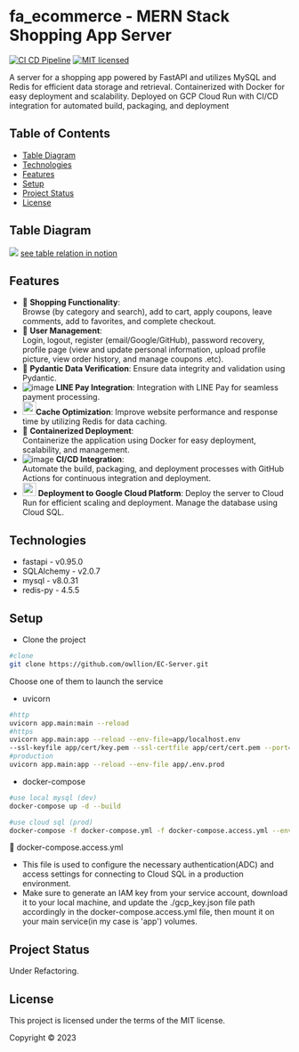 ﻿# fa_ecommerce - MERN Stack Shopping App Server
 
[![CI CD Pipeline](https://github.com/owllion/fa_ecommerce/actions/workflows/main.yml/badge.svg)](https://github.com/owllion/fa_ecommerce/actions/workflows/main.yml)
[![MIT licensed][shield-license]](#)

[shield-license]: https://img.shields.io/badge/license-MIT-blue.svg

A server for a shopping app powered by FastAPI and utilizes MySQL and Redis for efficient data storage and retrieval. Containerized with Docker for easy deployment and scalability. 
Deployed on GCP Cloud Run with CI/CD integration for automated build, packaging, and deployment

## Table of Contents
- [Table Diagram](#table-diagram)
- [Technologies](#technologies)
- [Features](#features)
- [Setup](#setup)
- [Project Status](#project-status)
- [License](#license)

## Table Diagram
![](https://res.cloudinary.com/azainseong/image/upload/v1685869487/298279DC-B989-4044-AA37-F39F13D3BE4B_ww57ca.jpg)
[see table relation in notion](https://www.notion.so/fastapi-ecommerce-project-Table-Relationships-bdd84cf011fd49f39fcbc1c57cf05326?pvs=4)

## Features
- 🛒 <strong>Shopping Functionality</strong>: <br>Browse (by category and search), add to cart, apply coupons, leave comments, add to favorites, and complete checkout.
- 👤 <strong>User Management</strong>: <br>Login, logout, register (email/Google/GitHub), password recovery, profile page (view and update personal information, upload profile picture, view order history, and manage coupons .etc).
- 🔐 <strong>Pydantic Data Verification</strong>: Ensure data integrity and validation using Pydantic.
- ![image](https://res.cloudinary.com/azainseong/image/upload/c_scale,w_24/v1685956731/LINE-Pay_h__W238_n_l7bbkk.png)  <strong>LINE Pay Integration</strong>: Integration with LINE Pay for seamless payment processing.
- <img width="24" height="24" src="https://img.icons8.com/color/48/redis.png" alt="redis"  /><strong>Cache Optimization</strong>: Improve website performance and response time by utilizing Redis for data caching.
- 🐳 <strong>Containerized Deployment</strong>: 
<br>Containerize the application using Docker for easy deployment, scalability, and management.
- ![image](https://res.cloudinary.com/azainseong/image/upload/c_scale,w_15/v1685957609/44036562_i2zm0p.png) <strong>CI/CD Integration</strong>:  <br>Automate the build, packaging, and deployment processes with GitHub Actions for continuous integration and deployment.
- <img width="24" height="24" src="https://img.icons8.com/color/48/google-cloud.png" alt="google-cloud"/> <strong>Deployment to Google Cloud Platform</strong>: Deploy the server to Cloud Run for efficient scaling and deployment. Manage the database using Cloud SQL.

## Technologies
- fastapi - v0.95.0
- SQLAlchemy - v2.0.7
- mysql - v8.0.31
- redis-py - 4.5.5

## Setup
- Clone the project
```sh
#clone
git clone https://github.com/owllion/EC-Server.git
```
Choose one of them to launch the service
- uvicorn
```sh
#http
uvicorn app.main:main --reload  
#https
uvicorn app.main:app --reload --env-file=app/localhost.env 
--ssl-keyfile app/cert/key.pem --ssl-certfile app/cert/cert.pem --port=443
#production
uvicorn app.main:app --reload --env-file app/.env.prod 
```

- docker-compose
```sh
#use local mysql (dev)
docker-compose up -d --build 

#use cloud sql (prod)
docker-compose -f docker-compose.yml -f docker-compose.access.yml --env-file=.env.prod  up -d --build
```
📙 docker-compose.access.yml
- This file is used to configure the necessary authentication(ADC) and access settings for connecting to Cloud SQL in a production environment. 
- Make sure to generate an IAM key from your service account, download it to your local machine, and update the ./gcp_key.json file path accordingly in the docker-compose.access.yml file, then mount it on your main service(in my case is 'app') volumes.

## Project Status
Under Refactoring.

## License

This project is licensed under the terms of the MIT license.

Copyright &copy; 2023

